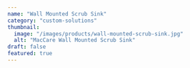 ```yaml
---
name: "Wall Mounted Scrub Sink"
category: "custom-solutions"
thumbnail: 
  image: "/images/products/wall-mounted-scrub-sink.jpg"
  alt: "MacCare Wall Mounted Scrub Sink"
draft: false
featured: true
---
```

